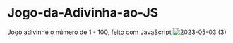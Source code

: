 # Jogo-da-Adivinha-ao-JS
Jogo adivinhe o número de 1 - 100, feito com JavaScript
![2023-05-03 (3)](https://user-images.githubusercontent.com/112955398/235899848-85d80731-52be-4401-9ac5-5b98ee3781ae.png)
